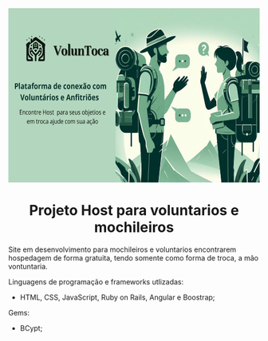 <img src="app/assets/banner_page-0001.jpg" height="350" align="center" >
<h1 align="center">Projeto Host para voluntarios e mochileiros</h1>
Site em desenvolvimento para mochileiros e voluntarios encontrarem hospedagem de forma gratuita, tendo somente como forma de troca, a mão vontuntaria.

Linguagens de programação e frameworks utlizadas:
- HTML, CSS, JavaScript, Ruby on Rails, Angular e Boostrap;

Gems:
- BCypt;
